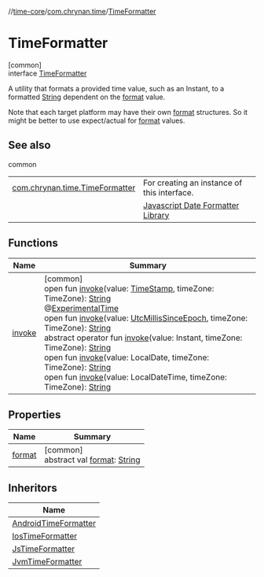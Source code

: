 //[time-core](../../../index.md)/[com.chrynan.time](../index.md)/[TimeFormatter](index.md)

# TimeFormatter

[common]\
interface [TimeFormatter](index.md)

A utility that formats a provided time value, such as an Instant, to a formatted [String](https://kotlinlang.org/api/latest/jvm/stdlib/kotlin/-string/index.html) dependent on the [format](https://kotlinlang.org/api/latest/jvm/stdlib/kotlin/-string/index.html) value.

Note that each target platform may have their own [format](format.md) structures. So it might be better to use expect/actual for [format](format.md) values.

## See also

common

| | |
|---|---|
| [com.chrynan.time.TimeFormatter](index.md) | For creating an instance of this interface. |
|  | [Javascript Date Formatter Library](https://blog.stevenlevithan.com/archives/date-time-format) |

## Functions

| Name | Summary |
|---|---|
| [invoke](invoke.md) | [common]<br>open fun [invoke](invoke.md)(value: [TimeStamp](../-time-stamp/index.md), timeZone: TimeZone): [String](https://kotlinlang.org/api/latest/jvm/stdlib/kotlin/-string/index.html)<br>@[ExperimentalTime](https://kotlinlang.org/api/latest/jvm/stdlib/kotlin.time/-experimental-time/index.html)<br>open fun [invoke](invoke.md)(value: [UtcMillisSinceEpoch](../-utc-millis-since-epoch/index.md), timeZone: TimeZone): [String](https://kotlinlang.org/api/latest/jvm/stdlib/kotlin/-string/index.html)<br>abstract operator fun [invoke](invoke.md)(value: Instant, timeZone: TimeZone): [String](https://kotlinlang.org/api/latest/jvm/stdlib/kotlin/-string/index.html)<br>open fun [invoke](invoke.md)(value: LocalDate, timeZone: TimeZone): [String](https://kotlinlang.org/api/latest/jvm/stdlib/kotlin/-string/index.html)<br>open fun [invoke](invoke.md)(value: LocalDateTime, timeZone: TimeZone): [String](https://kotlinlang.org/api/latest/jvm/stdlib/kotlin/-string/index.html) |

## Properties

| Name | Summary |
|---|---|
| [format](format.md) | [common]<br>abstract val [format](format.md): [String](https://kotlinlang.org/api/latest/jvm/stdlib/kotlin/-string/index.html) |

## Inheritors

| Name |
|---|
| [AndroidTimeFormatter](../-android-time-formatter/index.md) |
| [IosTimeFormatter](../-ios-time-formatter/index.md) |
| [JsTimeFormatter](../-js-time-formatter/index.md) |
| [JvmTimeFormatter](../-jvm-time-formatter/index.md) |
